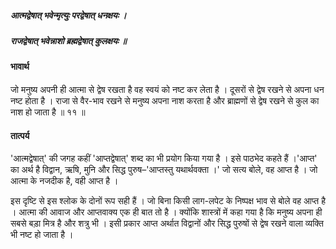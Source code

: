##### आत्मद्वेषात् भवेन्मृत्युः परद्वेषात् धनक्षयः ।
##### राजद्वेषात् भवेन्नाशो ब्रह्मद्वेषात् कुलक्षयः ॥

#### भावार्थ

जो मनुष्य अपनी ही आत्मा से द्वेष रखता है वह स्वयं को नष्ट कर लेता है । दूसरों से द्वेष रखने से अपना धन नष्ट होता है । राजा से वैर-भाव रखने से मनुष्य अपना नाश करता है और ब्राह्मणों से द्वेष रखने से कुल का नाश हो जाता है ॥ ११ ॥

#### तात्पर्य

'आत्मद्वेषात्' की जगह कहीं 'आप्तद्वेषात्' शब्द का भी प्रयोग किया गया है । इसे पाठभेद कहते हैं ।'आप्त' का अर्थ है विद्वान, ऋषि, मुनि और सिद्ध पुरुष–'आप्तस्तु यथार्थवक्ता ।' जो सत्य बोले, वह आप्त है । जो आत्मा के नजदीक है, वही आप्त है ।

इस दृष्टि से इस श्लोक के दोनों रूप सही हैं । जो बिना किसी लाग-लपेट के निष्पक्ष भाव से बोले वह आप्त है । आत्मा की आवाज और आप्तवाक्य एक ही बात तो है । क्योंकि शास्त्रों में कहा गया है कि मनुष्य अपना ही सबसे बड़ा मित्र है और शत्रु भी । इसी प्रकार आप्त अर्थात विद्वानों और सिद्ध पुरुषों से द्वेष रखने वाला व्यक्ति भी नष्ट हो जाता है ।